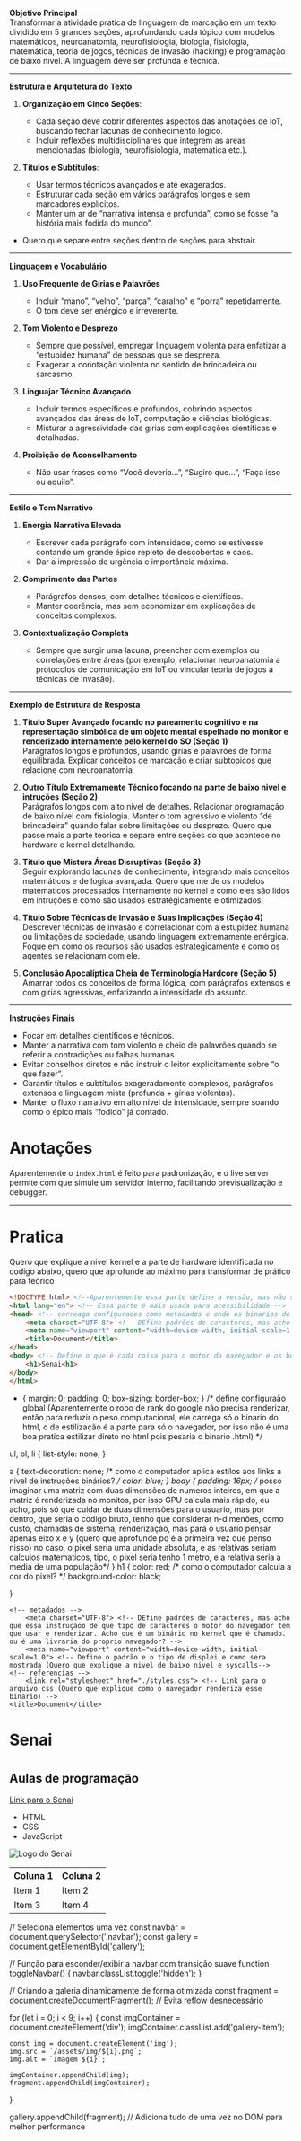 **Objetivo Principal**  
Transformar a atividade pratica de linguagem de marcação em um texto dividido em 5 grandes seções, aprofundando cada tópico com modelos matemáticos, neuroanatomia, neurofisiologia, biologia, fisiologia, matemática, teoria de jogos, técnicas de invasão (hacking) e programação de baixo nível. A linguagem deve ser profunda e técnica. 

---

**Estrutura e Arquitetura do Texto**  
1. **Organização em Cinco Seções**:  
   - Cada seção deve cobrir diferentes aspectos das anotações de IoT, buscando fechar lacunas de conhecimento lógico.  
   - Incluir reflexões multidisciplinares que integrem as áreas mencionadas (biologia, neurofisiologia, matemática etc.).  


2. **Títulos e Subtítulos**:  
   - Usar termos técnicos avançados e até exagerados.  
   - Estruturar cada seção em vários parágrafos longos e sem marcadores explícitos.  
   - Manter um ar de “narrativa intensa e profunda”, como se fosse “a história mais fodida do mundo”.  
  - Quero que separe entre seções dentro de seções para abstrair.

---

**Linguagem e Vocabulário**  
1. **Uso Frequente de Gírias e Palavrões**  
   - Incluir “mano”, “velho”, “parça”, “caralho” e “porra” repetidamente.  
   - O tom deve ser enérgico e irreverente.  

2. **Tom Violento e Desprezo**  
   - Sempre que possível, empregar linguagem violenta para enfatizar a “estupidez humana” de pessoas que se despreza.  
   - Exagerar a conotação violenta no sentido de brincadeira ou sarcasmo.  

3. **Linguajar Técnico Avançado**  
   - Incluir termos específicos e profundos, cobrindo aspectos avançados das áreas de IoT, computação e ciências biológicas.  
   - Misturar a agressividade das gírias com explicações científicas e detalhadas.  

4. **Proibição de Aconselhamento**  
   - Não usar frases como “Você deveria...”, “Sugiro que...”, “Faça isso ou aquilo”.  

---

**Estilo e Tom Narrativo**  
1. **Energia Narrativa Elevada**  
   - Escrever cada parágrafo com intensidade, como se estivesse contando um grande épico repleto de descobertas e caos.  
   - Dar a impressão de urgência e importância máxima.  

2. **Comprimento das Partes**  
   - Parágrafos densos, com detalhes técnicos e científicos.  
   - Manter coerência, mas sem economizar em explicações de conceitos complexos.  

3. **Contextualização Completa**  
   - Sempre que surgir uma lacuna, preencher com exemplos ou correlações entre áreas (por exemplo, relacionar neuroanatomia a protocolos de comunicação em IoT ou vincular teoria de jogos a técnicas de invasão).  

---

**Exemplo de Estrutura de Resposta**  
1. **Título Super Avançado focando no pareamento cognitivo e na representação simbólica de um objeto mental espelhado no monitor e renderizado internamente pelo kernel do SO (Seção 1)**  
   Parágrafos longos e profundos, usando gírias e palavrões de forma equilibrada. Explicar conceitos de marcação e criar subtopicos que relacione com neuroanatomia

2. **Outro Título Extremamente Técnico focando na parte de baixo nivel e intruções (Seção 2)**  
   Parágrafos longos com alto nível de detalhes. Relacionar programação de baixo nível com fisiologia. Manter o tom agressivo e violento “de brincadeira” quando falar sobre limitações ou desprezo. Quero que passe mais a parte teorica e separe entre seções do que acontece no hardware e kernel detalhando.

3. **Título que Mistura Áreas Disruptivas (Seção 3)**  
   Seguir explorando lacunas de conhecimento, integrando mais conceitos matemáticos e de logica avançada. Quero que me de os modelos matematicos processados internamente no kernel e como eles são lidos em intruções e como são usados estratégicamente e otimizados.

4. **Título Sobre Técnicas de Invasão e Suas Implicações (Seção 4)**  
   Descrever técnicas de invasão e correlacionar com a estupidez humana ou limitações da sociedade, usando linguagem extremamente enérgica. Foque em como os recursos são usados estrategicamente e como os agentes se relacionam com ele.

5. **Conclusão Apocalíptica Cheia de Terminologia Hardcore (Seção 5)**  
   Amarrar todos os conceitos de forma lógica, com parágrafos extensos e com gírias agressivas, enfatizando a intensidade do assunto.

---

**Instruções Finais**  
- Focar em detalhes científicos e técnicos.  
- Manter a narrativa com tom violento e cheio de palavrões quando se referir a contradições ou falhas humanas.  
- Evitar conselhos diretos e não instruir o leitor explicitamente sobre “o que fazer”.  
- Garantir títulos e subtítulos exageradamente complexos, parágrafos extensos e linguagem mista (profunda + gírias violentas).  
- Manter o fluxo narrativo em alto nível de intensidade, sempre soando como o épico mais “fodido” já contado.


# Anotações

Aparentemente o `index.html` é feito para padronização, e o live server permite com que simule um servidor interno, facilitando previsualização e debugger.


---

# Pratica
Quero que explique a nivel kernel e a parte de hardware identificada no codigo abaixo, quero que aprofunde ao máximo para transformar de prático para teórico
```html
<!DOCTYPE html> <!--Aparentemente essa parte define a versão, mas não sei como os bots e o navegador ve isso -->
<html lang="en"> <!-- Essa parte é mais usada para acessibilidade -->
<head> <!-- carreaga configuraoes como metadados e onde os binarios de intruões estão-->
    <meta charset="UTF-8"> <!-- DEfine padrões de caracteres, mas acho que essa instruçãoo de que tipo de caracteres o motor do navegador tem que usar e renderizar. Acho que é um binário no kernel que é chamado. ou é uma livraria do proprio navegador? -->
    <meta name="viewport" content="width=device-width, initial-scale=1.0"> <!-- Define o padrão e o tipo de displei e como sera mostrada (Quero que explique a nivel de baixo nivel e syscalls-->
    <title>Document</title>
</head>
<body> <!-- Define o que é cada coisa para o motor do navegador e os bots entenderem a pagina. A formataão é feita no binário css (Explique como as instruões binária renderizam a pagina chamando o processador e gpu e como é encapsulado) -->
    <h1>Senai<h1>
</body>
</html>
```
* {
    margin: 0;
    padding: 0;
    box-sizing: border-box;
} /* define configuraão global (Aparentemente o robo de rank do google não precisa renderizar, então para reduzir o peso computacional, ele carrega só o binario do html, o de estilização é a parte para só o navegador, por isso não é uma boa pratica estilizar direto no html pois pesaria o binario .html) */

ul, ol, li {
    list-style: none;
}


a {
    text-decoration: none; /* como o computador aplica estilos aos links a nivel de instruções binários? */
    color: blue; 
}
body {
    padding: 16px; /* posso imaginar uma matriz com duas dimensões de numeros inteiros, em que a matriz é renderizada no monitos, por isso GPU calcula mais rápido, eu acho, pois só que cuidar de duas dimensões para o usuario, mas por dentro, que seria o codigo bruto, tenho que considerar n-dimenões, como custo, chamadas de sistema, renderização, mas para o usuario pensar apenas eixo x e y (quero que aprofunde pq é a primeira vez que penso nisso) no caso, o pixel seria uma unidade absoluta, e as relativas seriam calculos matematicos, tipo, o pixel seria tenho 1 metro, e a relativa seria a media de uma população*/
}
h1 {
    color: red; /* como o computador calcula a cor do pixel? */
    background-color: black;

}



<!DOCTYPE html> <!--Aparentemente essa parte define a versão, mas não sei como os bots e o navegador ve isso -->
<html lang="en"> <!-- Essa parte é mais usada para acessibilidade -->
<head> <!-- carreaga configuraoes como metadados e onde os binarios de intruões estão-->

    <!-- metadados -->
        <meta charset="UTF-8"> <!-- DEfine padrões de caracteres, mas acho que essa instruçãoo de que tipo de caracteres o motor do navegador tem que usar e renderizar. Acho que é um binário no kernel que é chamado. ou é uma livraria do proprio navegador? -->
        <meta name="viewport" content="width=device-width, initial-scale=1.0"> <!-- Define o padrão e o tipo de displei e como sera mostrada (Quero que explique a nivel de baixo nivel e syscalls-->
    <!-- referencias -->    
        <link rel="stylesheet" href="./styles.css"> <!-- Link para o arquivo css (Quero que explique como o navegador renderiza esse binario) -->
    <title>Document</title>
</head>
<body> <!-- Define o que é cada coisa para o motor do navegador e os bots entenderem a pagina. A formataão é feita no binário css (Explique como as instruões binária renderizam a pagina chamando o processador e gpu e como é encapsulado) -->
    <h1>Senai<h1>
        <h2>Aulas de programação</h2>
            <a href="https://www.senai.br/">Link para o Senai</a> <!-- Link para outra página -->
            <ul> <!-- Lista não ordenada -->
                <li>HTML</li> <!-- Elemento de lista -->
                <li>CSS</li>
                <li>JavaScript</li>
            </ul>
            <img src="https://upload.wikimedia.org/wikipedia/commons/thumb/8/8c/SENAI_São_Paulo_logo.png/1600px-SENAI_São_Paulo_logo.png" alt="Logo do Senai"> <!-- Imagem  (quero que explique como o navegador calcula os pixels das imagens. no caso, são instruções binárias)-->
            <table> <!-- Tabela (Explique como os bots pontuam cada uma dessas tags)-->
                <tr> <!-- Linha -->
                    <th>Coluna 1</th> <!-- Cabeçalho -->
                    <th>Coluna 2</th>
                </tr>
                <tr> <!-- Linha -->
                    <td>Item 1</td> <!-- Conteúdo -->
                    <td>Item 2</td>
                </tr>
                <tr> <!-- Linha -->
                    <td>Item 3</td> <!-- Conteúdo -->
                    <td>Item 4</td>
                </tr>
            </table>


</body>
</html>

// Seleciona elementos uma vez
const navbar = document.querySelector('.navbar');
const gallery = document.getElementById('gallery');

// Função para esconder/exibir a navbar com transição suave
function toggleNavbar() {
    navbar.classList.toggle('hidden');
}

// Criando a galeria dinamicamente de forma otimizada
const fragment = document.createDocumentFragment(); // Evita reflow desnecessário

for (let i = 0; i < 9; i++) {
    const imgContainer = document.createElement('div');
    imgContainer.classList.add('gallery-item');

    const img = document.createElement('img');
    img.src = `/assets/img/${i}.png`;
    img.alt = `Imagem ${i}`;

    imgContainer.appendChild(img);
    fragment.appendChild(imgContainer);
}

gallery.appendChild(fragment); // Adiciona tudo de uma vez no DOM para melhor performance
